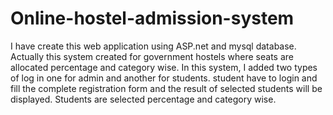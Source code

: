 # Online-hostel-admission-system
I have create this web application using ASP.net and mysql database. Actually this system created for government hostels where seats are allocated percentage and category wise. In this system, I added two types of log in one for admin and another for students. student have to login and fill the complete registration form and the result of selected students will be displayed. Students are selected percentage and category wise.
